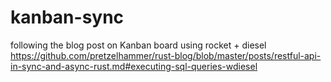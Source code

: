 # kanban-sync

following the blog post on Kanban board using rocket + diesel
<https://github.com/pretzelhammer/rust-blog/blob/master/posts/restful-api-in-sync-and-async-rust.md#executing-sql-queries-wdiesel>

